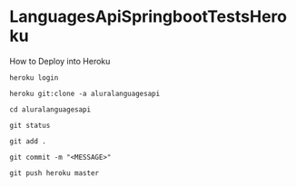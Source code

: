# LanguagesApiSpringbootTestsHeroku

How to Deploy into Heroku

```
heroku login

heroku git:clone -a aluralanguagesapi 

cd aluralanguagesapi

git status

git add .

git commit -m "<MESSAGE>"

git push heroku master
```
